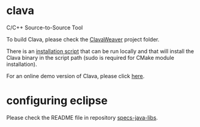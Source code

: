 # clava
C/C++ Source-to-Source Tool

To build Clava, please check the [ClavaWeaver](https://github.com/specs-feup/clava/tree/master/ClavaWeaver) project folder.

There is an [installation script](http://specs.fe.up.pt/tools/clava/clava-update) that can be run locally and that will install the Clava binary in the script path (sudo is required for CMake module installation).

For an online demo version of Clava, please click [here](http://specs.fe.up.pt/tools/clava/).


# configuring eclipse

Please check the README file in repository [specs-java-libs](https://github.com/specs-feup/specs-java-libs).
